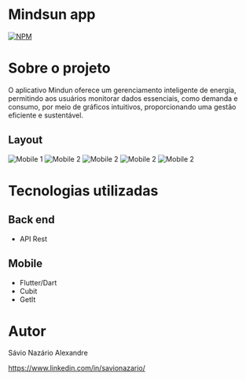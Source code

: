 # Mindsun app
[![NPM](https://img.shields.io/npm/l/react)](https://github.com/devsuperior/sds1-wmazoni/blob/master/LICENSE) 

# Sobre o projeto

O aplicativo Mindun oferece um gerenciamento inteligente de energia, permitindo aos usuários monitorar dados essenciais, como demanda e consumo, por meio de gráficos intuitivos, proporcionando uma gestão eficiente e sustentável.

## Layout
![Mobile 1](https://github.com/acenelio/assets/raw/main/sds1/home.jpeg) ![Mobile 2](https://github.com/acenelio/assets/raw/main/sds1/demanda.jpeg) ![Mobile 2](https://github.com/acenelio/assets/raw/main/sds1/demanda2.jpeg) ![Mobile 2](https://github.com/acenelio/assets/raw/main/sds1/consumo.jpeg) ![Mobile 2](https://github.com/acenelio/assets/raw/main/sds1/suporte.jpeg)

# Tecnologias utilizadas
## Back end
- API Rest
## Mobile
- Flutter/Dart
- Cubit
- GetIt

# Autor

Sávio Nazário Alexandre

https://www.linkedin.com/in/savionazario/
